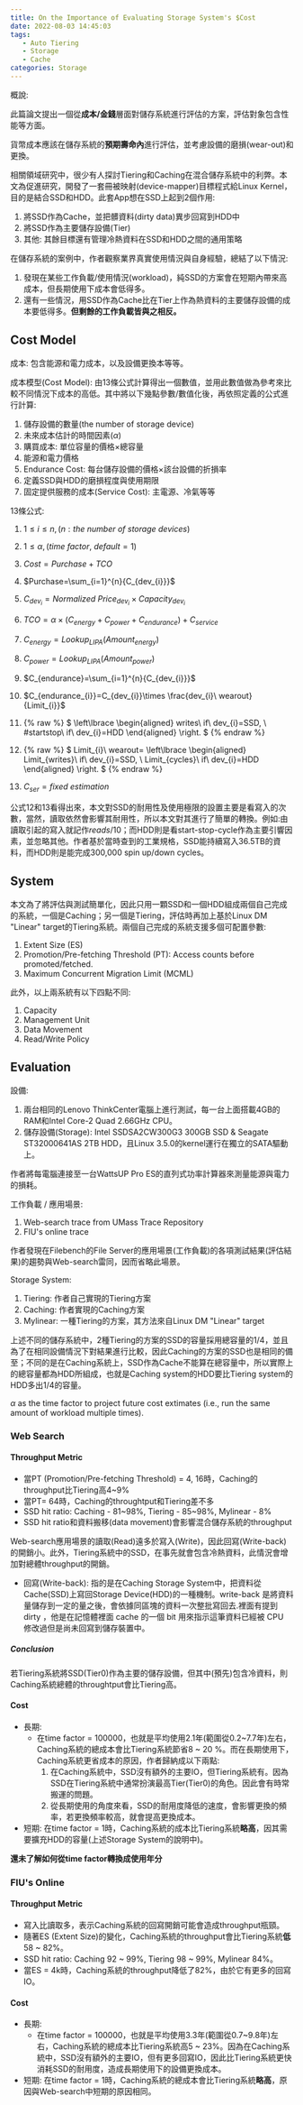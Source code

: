 ```yaml
---
title: On the Importance of Evaluating Storage System's $Cost
date: 2022-08-03 14:45:03
tags: 
   - Auto Tiering 
   - Storage 
   - Cache
categories: Storage
---
```


概說:

此篇論文提出一個從**成本/金錢**層面對儲存系統進行評估的方案，評估對象包含性能等方面。

貨幣成本應該在儲存系統的**預期壽命內**進行評估，並考慮設備的磨損(wear-out)和更換。

相關領域研究中，很少有人探討Tiering和Caching在混合儲存系統中的利弊。本文為促進研究，開發了一套冊被映射(device-mapper)目標程式給Linux Kernel，目的是結合SSD和HDD。此套App想在SSD上起到2個作用:

1. 將SSD作為Cache，並把髒資料(dirty data)異步回寫到HDD中
2. 將SSD作為主要儲存設備(Tier)
3. 其他: 其餘目標還有管理冷熱資料在SSD和HDD之間的通用策略

在儲存系統的案例中，作者觀察業界真實使用情況與自身經驗，總結了以下情況:

1. 發現在某些工作負載/使用情況(workload)，純SSD的方案會在短期內帶來高成本，但長期使用下成本會低得多。
2. 還有一些情況，用SSD作為Cache比在Tier上作為熱資料的主要儲存設備的成本要低得多。**但剩餘的工作負載皆與之相反。**

<!-- more -->

## Cost Model

成本: 包含能源和電力成本，以及設備更換本等等。

成本模型(Cost Model): 由13條公式計算得出一個數值，並用此數值做為參考來比較不同情況下成本的高低。其中將以下幾點參數/數值化後，再依照定義的公式進行計算:

1. 儲存設備的數量(the number of storage device)
2. 未來成本估計的時間因素($\alpha$)
3. 購買成本: 單位容量的價格$\times$總容量
4. 能源和電力價格
5. Endurance Cost: 每台儲存設備的價格$\times$該台設備的折損率
6. 定義SSD與HDD的磨損程度與使用期限
7. 固定提供服務的成本(Service Cost): 主電源、冷氣等等

13條公式:

1. $1\leq i \leq n,(n:the\ number\ of\ storage\ devices)$

2. $1 \leq \alpha, (time\ factor,\ default=1)$

3. $Cost=Purchase+TCO$

4. $Purchase=\sum_{i=1}^{n}{C_{dev_{i}}}$

5. $C_{dev_{i}}=Normalized\ Price_{dev_{i}}\times Capacity_{dev_{i}}$

6. $TCO=\alpha \times (C_{energy}+C_{power}+C_{endurance})+C_{service}$

7. $C_{energy}=Lookup_{LIPA}(Amount_{energy})$

8. $C_{power}=Lookup_{LIPA}(Amount_{power})$

9. $C_{endurance}=\sum_{i=1}^{n}{C_{dev_{i}}}$

10. $C_{endurance_{i}}=C_{dev_{i}}\times \frac{dev_{i}\ wearout}{Limit_{i}}$

11. {% raw %}
    $
    \left\lbrace
        \begin{aligned}
        	writes\ if\ dev_{i}=SSD, \\
        	\#startstop\ if\ dev_{i}=HDD 
        \end{aligned}
        \right.
    $
    {% endraw %}

12. {% raw %}
    $
    Limit_{i}\ wearout=
          \left\lbrace
            \begin{aligned}
                Limit_{writes}\ if\ dev_{i}=SSD, \\
                Limit_{cycles}\ if\ dev_{i}=HDD 
              \end{aligned}
          \right.
    $
    {% endraw %}
    
13. $C_{ser}=fixed\ estimation$

公式12和13看得出來，本文對SSD的耐用性及使用極限的設置主要是看寫入的次數，當然，讀取依然會影響其耐用性，所以本文對其進行了簡單的轉換。例如:由讀取引起的寫入就記作$reads/10$；而HDD則是看start-stop-cycle作為主要引響因素，並忽略其他。作者基於當時查到的工業規格，SSD能持續寫入36.5TB的資料，而HDD則是能完成300,000 spin up/down cycles。



## System

本文為了將評估與測試簡單化，因此只用一顆SSD和一個HDD組成兩個自己完成的系統，一個是Caching；另一個是Tiering，評估時再加上基於Linux DM "Linear" target的Tiering系統。兩個自己完成的系統支援多個可配置參數:

1. Extent Size (ES)
2. Promotion/Pre-fetching Threshold (PT): Access counts before promoted/fetched.
3. Maximum Concurrent Migration Limit (MCML)

此外，以上兩系統有以下四點不同:

1. Capacity
2. Management Unit
3. Data Movement
4. Read/Write Policy



## Evaluation

設備:

1. 兩台相同的Lenovo ThinkCenter電腦上進行測試，每一台上面搭載4GB的RAM和Intel Core-2 Quad 2.66GHz CPU。
2. 儲存設備(Storage): Intel SSDSA2CW300G3 300GB SSD & Seagate ST32000641AS 2TB HDD，且Linux 3.5.0的kernel運行在獨立的SATA驅動上。

作者將每電腦連接至一台WattsUP Pro ES的直列式功率計算器來測量能源與電力的損耗。



 工作負載 / 應用場景:

1. Web-search trace from UMass Trace Repository
2. FIU's online trace 

作者發現在Filebench的File Server的應用場景(工作負載)的各項測試結果(評估結果)的趨勢與Web-search雷同，因而省略此場景。



Storage System:

1. Tiering: 作者自己實現的Tiering方案
2. Caching: 作者實現的Caching方案
3. Mylinear: 一種Tiering的方案，其方法來自Linux DM "Linear" target

上述不同的儲存系統中，2種Tiering的方案的SSD的容量採用總容量的1/4，並且為了在相同設備情況下對結果進行比較，因此Caching的方案的SSD也是相同的備至；不同的是在Caching系統上，SSD作為Cache不能算在總容量中，所以實際上的總容量都為HDD所組成，也就是Caching system的HDD要比Tiering system的HDD多出1/4的容量。

$\alpha$ as the time factor to project future cost extimates (i.e., run the same amount of workload multiple times). 



### Web Search

#### Throughput  Metric

* 當PT (Promotion/Pre-fetching Threshold) = 4, 16時，Caching的throughput比Tiering高4~9%
* 當PT= 64時，Caching的throughtput和Tiering差不多
* SSD hit ratio: Caching - 81~98%, Tiering - 85~98%, Mylinear - 8%
* SSD hit ratio和資料搬移(data movement)會影響混合儲存系統的throughput

Web-search應用場景的讀取(Read)遠多於寫入(Write)，因此回寫(Write-back)的開銷小。此外，Tiering系統中的SSD，在事先就會包含冷熱資料，此情況會增加對總體throughput的開銷。

* 回寫(Write-back): 指的是在Caching Storage System中，把資料從Cache(SSD)上寫回Storage Device(HDD)的一種機制。write-back 是將資料量儲存到一定的量之後，會依據同區塊的資料一次整批寫回去.裡面有提到 dirty ，他是在記憶體裡面 cache 的一個 bit 用來指示這筆資料已經被 CPU 修改過但是尚未回寫到儲存裝置中。

##### Conclusion

若Tiering系統將SSD(Tier0)作為主要的儲存設備，但其中(預先)包含冷資料，則Caching系統總體的throughtput會比Tiering高。



#### Cost

* 長期: 
  * 在time factor = 100000，也就是平均使用2.1年(範圍從0.2~7.7年)左右，Caching系統的總成本會比Tiering系統節省8 ~ 20 %。而在長期使用下，Caching系統更省成本的原因，作者歸納成以下兩點:
    1. 在Caching系統中，SSD沒有額外的主要IO，但Tiering系統有。因為SSD在Tiering系統中通常扮演最高Tier(Tier0)的角色。因此會有時常搬運的問題。
    2. 從長期使用的角度來看，SSD的耐用度降低的速度，會影響更換的頻率，若更換頻率較高，就會提高更換成本。
* 短期: 在time factor = 1時，Caching系統的成本比Tiering系統**略高**，因其需要擴充HDD的容量(上述Storage System的說明中)。

**還未了解如何從time factor轉換成使用年分**



### FIU's Online

#### Throughput  Metric

* 寫入比讀取多，表示Caching系統的回寫開銷可能會造成throughput瓶頸。
* 隨著ES (Extent Size)的變化，Caching系統的throughput會比Tiering系統**低**58 ~ 82%。
* SSD hit ratio: Caching 92 ~ 99%, Tiering 98 ~ 99%, Mylinear 84%。
* 當ES = 4k時，Caching系統的throughput降低了82%，由於它有更多的回寫IO。



#### Cost

* 長期: 
  * 在time factor = 100000，也就是平均使用3.3年(範圍從0.7~9.8年)左右，Caching系統的總成本比Tiering系統高5 ~ 23%。因為在Caching系統中，SSD沒有額外的主要IO，但有更多回寫IO，因此比Tiering系統更快消耗SSD的耐用度，造成長期使用下的設備更換成本。
* 短期: 在time factor = 1時，Caching系統的總成本會比Tiering系統**略高**，原因與Web-search中短期的原因相同。
